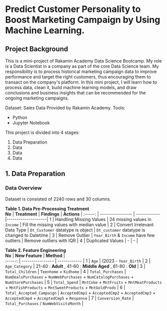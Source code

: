 # Predict Customer Personality to Boost Marketing Campaign by Using Machine Learning. 

## Project Background
This is a mini-project of Rakamin Academy Data Science Bootcamp. My role is a Data Scientist in a company as part of the core Data Science team. My responsibility is to process historical marketing campaign data to improve performance and target the right customers, thus encouraging them to transact on the company's platform. In this mini project, I will learn how to process data, clean it, build machine learning models, and draw conclusions and business insights that can be recommended for the ongoing marketing campaigns.

Dataset: Sales Data Provided by Rakamin Academy.
Tools:
- Python
- Jupyter Notebook

This project is divided into 4 stages:
1. Data Preparation
2. Data
3. Data
4. Data

## 1. Data Preparation
### Data Overview
Dataset is consisted of 2240 rows and 30 columns.

**Table 1. Data Pre-Processing Treatment** <br>
**No**  |     **Treatment**      |    **Findings**     |    **Actions**     |
:-----: |    ----------------    |    ------------     |--------------------|
1 | Handling Missing Values | 24 missing values in `Income` | Fill the missing values with median value |
2 | Convert Irrelevant Data Type | `Dt_Customer` datatype is object | `Dt_customer` datatype is changed to Datetime |
3 | Remove Outlier | `Year_Birth` & `Income` have few outliers | Remove outliers with IQR |
4 | Duplicated Values | - | - |

**Table 2. Feature Engineering** <br>
**No**  |     **New Feature**      |    **Method**     |   
:-----: |    ----------------    |    ------------     |
1 | `Age` | (2023 - `Year_Birth` |
2 | `Age_Category` | 21-40 : **Adult** , 41-60 : **Middle Aged** , 61-80 : **Old** |
3 | `Total_Children` | `Teenhome` + `Kidhome` |
4 | `Total_Purchases` | `NumDealsPurchases` + `NumWebPurchases` + `NumCatalogPurchases` + `NumStorePurchases` |
5 | `Total_Spend` | `MntCoke` + `MntFruits` + `MntMeatProducts` + `MntFishProducts` + `MntSweetProducts` + `MntGoldProds` |
6 | `Total_Accepted_Campaign` | `AcceptedCmp1` + `AcceptedCmp2` + `AcceptedCmp3` + `AcceptedCmp4` + `AcceptedCmp5` + `Response` |
7 | `Conversion_Rate` | `Total_Purchases` / `NumWebVisitsMonth` |





